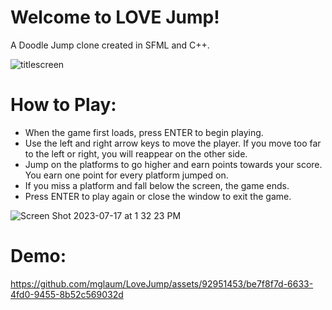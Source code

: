 # Welcome to LOVE Jump!
A Doodle Jump clone created in SFML and C++. 

![titlescreen](https://github.com/mglaum/LoveJump/assets/92951453/9b0b300e-ec8b-4168-ba68-b40c0d65237f)

# How to Play: 
- When the game first loads, press ENTER to begin playing. 
- Use the left and right arrow keys to move the player. If you move too far to the left or right, you will reappear on the other side. 
- Jump on the platforms to go higher and earn points towards your score. You earn one point for every platform jumped on. 
- If you miss a platform and fall below the screen, the game ends.
- Press ENTER to play again or close the window to exit the game.
  
![Screen Shot 2023-07-17 at 1 32 23 PM](https://github.com/mglaum/LoveJump/assets/92951453/09e14c1f-b0c3-469e-8b36-9d5b1ba3c153)


# Demo: 


https://github.com/mglaum/LoveJump/assets/92951453/be7f8f7d-6633-4fd0-9455-8b52c569032d



